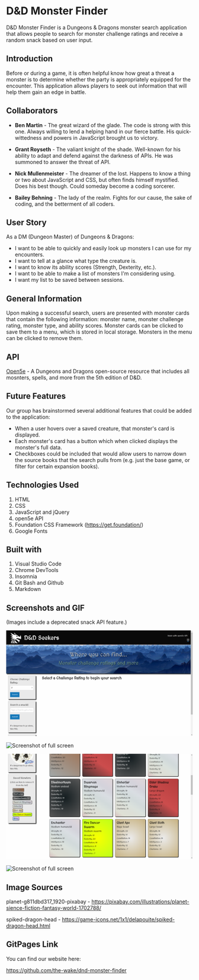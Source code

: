 # D&D Monster Finder
D&D Monster Finder is a Dungeons & Dragons monster search application that allows people to search for monster challenge ratings and receive a random snack based on user input.


## Introduction
Before or during a game, it is often helpful know how great a threat a monster is to determine whether the party is appropriately equipped for the encounter. This application allows players to seek out information that will help them gain an edge in battle.


## Collaborators
* **Ben Martin** - The great wizard of the glade. The code is strong with this one. Always willing to lend a helping hand in our fierce battle. His quick-wittedness and powers in JavaScript brought us to victory.

* **Grant Royseth** - The valiant knight of the shade. Well-known for his ability to adapt and defend against the darkness of APIs. He was summoned to answer the threat of API.

* **Nick Mullenmeister** - The dreamer of the lost. Happens to know a thing or two about JavaScript and CSS, but often finds himself mystified. Does his best though. Could someday become a coding sorcerer.

* **Bailey Behning** - The lady of the realm. Fights for our cause, the sake of coding, and the betterment of all coders.


## User Story
As a DM (Dungeon Master) of Dungeons & Dragons:
* I want to be able to quickly and easily look up monsters I can use for my encounters.
* I want to tell at a glance what type the creature is.
* I want to know its ability scores (Strength, Dexterity, etc.).
* I want to be able to make a list of monsters I'm considering using.
* I want my list to be saved between sessions.


## General Information
Upon making a successful search, users are presented with monster cards that contain the following information: monster name, monster challenge rating, monster type, and ability scores. Monster cards can be clicked to save them to a menu, which is stored in local storage. Monsters in the menu can be clicked to remove them.


## API
[Open5e](https://open5e.com) - A Dungeons and Dragons open-source resource that includes all mosnters, spells, and more from the 5th edition of D&D. 

## Future Features
Our group has brainstormed several additional features that could be added to the application:
* When a user hovers over a saved creature, that monster's card is displayed.
* Each monster's card has a button which when clicked displays the monster's full data.
* Checkboxes could be included that would allow users to narrow down the source books that the search pulls from (e.g. just the base game, or filter for certain expansion books).

## Technologies Used
1. HTML
2. CSS
3. JavaScript and jQuery
4. open5e API
5. Foundation CSS Framework (https://get.foundation/)
6. Google Fonts


## Built with
1. Visual Studio Code
2. Chrome DevTools
3. Insomnia
4. Git Bash and Github
5. Markdown


## Screenshots and GIF

(Images include a deprecated snack API feature.)

![Screenshot of full screen](./assets/images/screenshots/S0.png)

![Screenshot of full screen](./assets/images/screenshots/S1.png)

![Screenshot of full screen](./assets/images/screenshots/S2.png)

![Screenshot of full screen](./assets/images/screenshots/S3.png)

## Image Sources

planet-g811dbd317_1920-pixabay - https://pixabay.com/illustrations/planet-sience-fiction-fantasy-world-1702788/

spiked-dragon-head - https://game-icons.net/1x1/delapouite/spiked-dragon-head.html


## GitPages Link

You can find our website here:

https://github.com/the-wake/dnd-monster-finder

